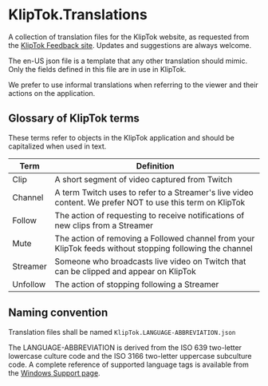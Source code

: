 # KlipTok.Translations
A collection of translation files for the KlipTok website, as requested from the [KlipTok Feedback site](https://feedback.kliptok.com/posts/6/localization).  Updates and suggestions are always welcome.

The en-US json file is a template that any other translation should mimic. Only the fields defined in this file are in use in KlipTok.

We prefer to use informal translations when referring to the viewer and their actions on the application.

## Glossary of KlipTok terms

These terms refer to objects in the KlipTok application and should be capitalized when used in text.

| Term | Definition |
| -- | -- |
| Clip | A short segment of video captured from Twitch |
| Channel | A term Twitch uses to refer to a Streamer's live video content.  We prefer NOT to use this term on KlipTok |
| Follow | The action of requesting to receive notifications of new clips from a Streamer |
| Mute | The action of removing a Followed channel from your KlipTok feeds without stopping following the channel |
| Streamer | Someone who broadcasts live video on Twitch that can be clipped and appear on KlipTok |
| Unfollow | The action of stopping following a Streamer |


## Naming convention

Translation files shall be named `KlipTok.LANGUAGE-ABBREVIATION.json`

The LANGUAGE-ABBREVIATION is derived from the ISO 639 two-letter lowercase culture code and the ISO 3166 two-letter uppercase subculture code.  A complete reference of supported language tags is available from the [Windows Support page](https://docs.microsoft.com/openspecs/windows_protocols/ms-lcid/a9eac961-e77d-41a6-90a5-ce1a8b0cdb9c).


